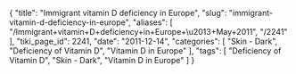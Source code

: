 {
    "title": "Immigrant vitamin D deficiency in Europe",
    "slug": "immigrant-vitamin-d-deficiency-in-europe",
    "aliases": [
        "/Immigrant+vitamin+D+deficiency+in+Europe+\u2013+May+2011",
        "/2241"
    ],
    "tiki_page_id": 2241,
    "date": "2011-12-14",
    "categories": [
        "Skin - Dark",
        "Deficiency of Vitamin D",
        "Vitamin D in Europe"
    ],
    "tags": [
        "Deficiency of Vitamin D",
        "Skin - Dark",
        "Vitamin D in Europe"
    ]
}